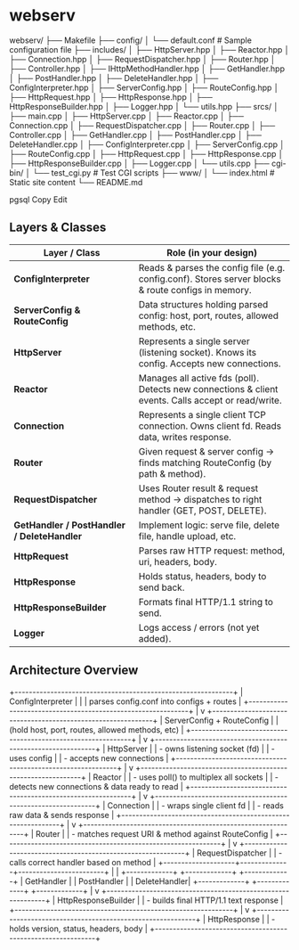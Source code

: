 # webserv

webserv/
├── Makefile
├── config/
│ └── default.conf # Sample configuration file
├── includes/
│ ├── HttpServer.hpp
│ ├── Reactor.hpp
│ ├── Connection.hpp
│ ├── RequestDispatcher.hpp
│ ├── Router.hpp
│ ├── Controller.hpp
│ ├── IHttpMethodHandler.hpp
│ ├── GetHandler.hpp
│ ├── PostHandler.hpp
│ ├── DeleteHandler.hpp
│ ├── ConfigInterpreter.hpp
│ ├── ServerConfig.hpp
│ ├── RouteConfig.hpp
│ ├── HttpRequest.hpp
│ ├── HttpResponse.hpp
│ ├── HttpResponseBuilder.hpp
│ ├── Logger.hpp
│ └── utils.hpp
├── srcs/
│ ├── main.cpp
│ ├── HttpServer.cpp
│ ├── Reactor.cpp
│ ├── Connection.cpp
│ ├── RequestDispatcher.cpp
│ ├── Router.cpp
│ ├── Controller.cpp
│ ├── GetHandler.cpp
│ ├── PostHandler.cpp
│ ├── DeleteHandler.cpp
│ ├── ConfigInterpreter.cpp
│ ├── ServerConfig.cpp
│ ├── RouteConfig.cpp
│ ├── HttpRequest.cpp
│ ├── HttpResponse.cpp
│ ├── HttpResponseBuilder.cpp
│ ├── Logger.cpp
│ └── utils.cpp
├── cgi-bin/
│ └── test_cgi.py # Test CGI scripts
├── www/
│ └── index.html # Static site content
└── README.md

pgsql
Copy
Edit

## Layers & Classes

| Layer / Class                                | Role (in your design)                                                                               |
| -------------------------------------------- | --------------------------------------------------------------------------------------------------- |
| **ConfigInterpreter**                        | Reads & parses the config file (e.g. config.conf). Stores server blocks & route configs in memory.  |
| **ServerConfig & RouteConfig**               | Data structures holding parsed config: host, port, routes, allowed methods, etc.                    |
| **HttpServer**                               | Represents a single server (listening socket). Knows its config. Accepts new connections.           |
| **Reactor**                                  | Manages all active fds (poll). Detects new connections & client events. Calls accept or read/write. |
| **Connection**                               | Represents a single client TCP connection. Owns client fd. Reads data, writes response.             |
| **Router**                                   | Given request & server config → finds matching RouteConfig (by path & method).                      |
| **RequestDispatcher**                        | Uses Router result & request method → dispatches to right handler (GET, POST, DELETE).              |
| **GetHandler / PostHandler / DeleteHandler** | Implement logic: serve file, delete file, handle upload, etc.                                       |
| **HttpRequest**                              | Parses raw HTTP request: method, uri, headers, body.                                                |
| **HttpResponse**                             | Holds status, headers, body to send back.                                                           |
| **HttpResponseBuilder**                      | Formats final HTTP/1.1 string to send.                                                              |
| **Logger**                                   | Logs access / errors (not yet added).                                                               |

## Architecture Overview

+-------------------------------------------------------------+
| ConfigInterpreter |
| | parses config.conf into configs + routes |
+-------------------------------------------------------------+
|
v
+-------------------------------------------------------------+
| ServerConfig + RouteConfig |
| (hold host, port, routes, allowed methods, etc) |
+-------------------------------------------------------------+
|
v
+-------------------------------------------------------------+
| HttpServer |
| - owns listening socket (fd) |
| - uses config |
| - accepts new connections |
+-------------------------------------------------------------+
|
v
+-------------------------------------------------------------+
| Reactor |
| - uses poll() to multiplex all sockets |
| - detects new connections & data ready to read |
+-------------------------------------------------------------+
|
v
+-------------------------------------------------------------+
| Connection |
| - wraps single client fd |
| - reads raw data & sends response |
+-------------------------------------------------------------+
|
v
+-------------------------------------------------------------+
| Router |
| - matches request URI & method against RouteConfig |
+-------------------------------------------------------------+
|
v
+-------------------------------------------------------------+
| RequestDispatcher |
| - calls correct handler based on method |
+--------------------+--------------+------------------------+
| |
+-------------+ +-------------+ +-------------+
| GetHandler | | PostHandler | | DeleteHandler|
+-------------+ +-------------+ +-------------+
|
v
+-------------------------------------------------------------+
| HttpResponseBuilder |
| - builds final HTTP/1.1 text response |
+-------------------------------------------------------------+
|
v
+-------------------------------------------------------------+
| HttpResponse |
| - holds version, status, headers, body |
+-------------------------------------------------------------+
